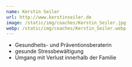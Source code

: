 ```yaml
---
name: Kerstin Seiler
url: http://www.kerstinseiler.de
image: /static/img/coaches/Kerstin_Seiler.jpg
webp: /static/img/coaches/Kerstin_Seiler.webp
---
```


<ul><li>Gesundheits- und Präventionsberaterin</li><li>gesunde Stressbewältigung</li><li>Umgang mit Verlust innerhalb der Familie</li></ul>